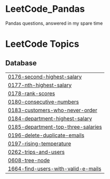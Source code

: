 # LeetCode_Pandas
Pandas questions, answered in my spare time

<!---LeetCode Topics Start-->
# LeetCode Topics
## Database
|  |
| ------- |
| [0176-second-highest-salary](https://github.com/MassiCanosi/LeetCode_Pandas/tree/master/0176-second-highest-salary) |
| [0177-nth-highest-salary](https://github.com/MassiCanosi/LeetCode_Pandas/tree/master/0177-nth-highest-salary) |
| [0178-rank-scores](https://github.com/MassiCanosi/LeetCode_Pandas/tree/master/0178-rank-scores) |
| [0180-consecutive-numbers](https://github.com/MassiCanosi/LeetCode_Pandas/tree/master/0180-consecutive-numbers) |
| [0183-customers-who-never-order](https://github.com/MassiCanosi/LeetCode_Pandas/tree/master/0183-customers-who-never-order) |
| [0184-department-highest-salary](https://github.com/MassiCanosi/LeetCode_Pandas/tree/master/0184-department-highest-salary) |
| [0185-department-top-three-salaries](https://github.com/MassiCanosi/LeetCode_Pandas/tree/master/0185-department-top-three-salaries) |
| [0196-delete-duplicate-emails](https://github.com/MassiCanosi/LeetCode_Pandas/tree/master/0196-delete-duplicate-emails) |
| [0197-rising-temperature](https://github.com/MassiCanosi/LeetCode_Pandas/tree/master/0197-rising-temperature) |
| [0262-trips-and-users](https://github.com/MassiCanosi/LeetCode_Pandas/tree/master/0262-trips-and-users) |
| [0608-tree-node](https://github.com/MassiCanosi/LeetCode_Pandas/tree/master/0608-tree-node) |
| [1664-find-users-with-valid-e-mails](https://github.com/MassiCanosi/LeetCode_Pandas/tree/master/1664-find-users-with-valid-e-mails) |
<!---LeetCode Topics End-->